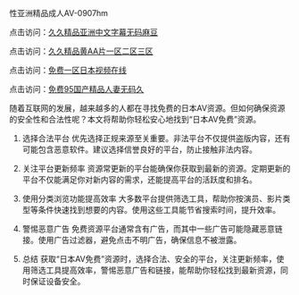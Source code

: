 性亚洲精品成人AV-0907hm

点击访问：<a href="https://heiliaoxqkkct.pages.dev">久久精品亚洲中文字幕无码麻豆</a>

点击访问：<a href="https://heiliaoxqkkct.pages.dev">久久精品黄AA片一区二区三区</a>

点击访问：<a href="https://heiliaoe8ajia.pages.dev">免费一区日本视频在线</a>

点击访问：<a href="https://heiliaoga6s9v.pages.dev">免费95国产精品人妻无码久</a>

随着互联网的发展，越来越多的人都在寻找免费的日本AV资源。但如何确保资源的安全性和合法性呢？本文将帮助你轻松安心地找到“日本AV免费”资源。

1. 选择合法平台
优先选择正规来源至关重要。非法平台不仅提供盗版内容，还有可能包含恶意软件。建议选择信誉良好的平台，防止接触非法内容。

2. 关注平台更新频率
资源常更新的平台能确保你获取到最新的资源。定期更新的平台不仅能满足你对新内容的需求，还能提高平台的活跃度和排名。

3. 使用分类浏览功能提高效率
大多数平台提供筛选工具，帮助你按演员、影片类型等条件快速找到想要的内容。使用这些工具能节省搜索时间，提升效率。

4. 警惕恶意广告
免费资源平台通常含有广告，而其中一些广告可能隐藏恶意链接。使用广告过滤器，避免点击不明广告，确保信息不被泄露。

5. 总结
获取“日本AV免费”资源时，选择合法、安全的平台，关注更新频率，使用筛选工具提高效率，警惕恶意广告和链接，能帮助你轻松找到最新资源，同时保证设备安全。

<span style="display:none;">[Canonical link](https://github.com/hh54053/50465 ）</span>
